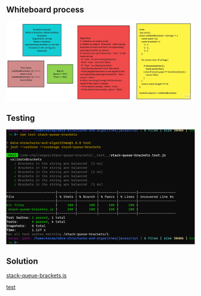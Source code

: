 ## Whiteboard process
![](./wb13.jpg)
## Testing
![](./lab13%20test.png)
## Solution
[stack-queue-brackets.js](../stack-queue-brackets/stack-queue-brackets.js)

[test](../stack-queue-brackets/__test__/stack-queue-brackets.test.js)